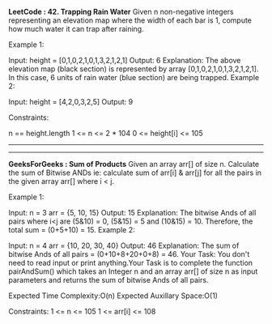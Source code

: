 ****LeetCode : 42. Trapping Rain Water****
Given n non-negative integers representing an elevation map where the width of each bar is 1, compute how much water it can trap after raining.

 

Example 1:


Input: height = [0,1,0,2,1,0,1,3,2,1,2,1]
Output: 6
Explanation: The above elevation map (black section) is represented by array [0,1,0,2,1,0,1,3,2,1,2,1]. In this case, 6 units of rain water (blue section) are being trapped.
Example 2:

Input: height = [4,2,0,3,2,5]
Output: 9
 

Constraints:

n == height.length
1 <= n <= 2 * 104
0 <= height[i] <= 105

********

********

**GeeksForGeeks : Sum of Products**
Given an array arr[] of size n. Calculate the sum of Bitwise ANDs ie: calculate sum of arr[i] & arr[j] for all the pairs in the given array arr[] where i < j.

Example 1:

Input:
n = 3
arr = {5, 10, 15}
Output:
15
Explanation:
The bitwise Ands of all pairs where i<j are (5&10) = 0, (5&15) = 5 and (10&15) = 10.
Therefore, the total sum = (0+5+10) = 15.
Example 2:

Input:
n = 4
arr = {10, 20, 30, 40}
Output:
46
Explanation:
The sum of bitwise Ands 
of all pairs = (0+10+8+20+0+8) = 46.
Your Task:
You don't need to read input or print anything.Your Task is to complete the function pairAndSum() which takes an Integer n and an array arr[]  of size n as input parameters and returns the sum of bitwise Ands of all pairs.

Expected Time Complexity:O(n)
Expected Auxillary Space:O(1)

Constraints:
1 <= n <= 105
1 <= arr[i] <= 108
